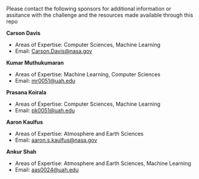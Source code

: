 Please contact the following sponsors for additional information or assitance with the challenge and the resources made available through this repo

**Carson Davis**
* Areas of Expertise: Computer Sciences, Machine Learning
* Email: Carson.Davis@nasa.gov 


**Kumar Muthukumaran**
* Areas of Expertise: Machine Learning, Computer Sciences
* Email: mr0051@uah.edu


**Prasana Koirala**
* Areas of Expertise: Computer Sciences, Machine Learning 
* Email: pk0051@uah.edu


**Aaron Kaulfus**
* Areas of Expertise: Atmosphere and Earth Sciences
* Email: aaron.s.kaulfus@nasa.gov


**Ankur Shah**
* Areas of Expertise: Atmosphere and Earth Sciences, Machine Learning 
* Email: aas0024@uah.edu
